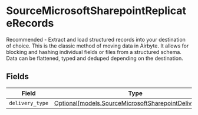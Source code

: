 # SourceMicrosoftSharepointReplicateRecords

Recommended - Extract and load structured records into your destination of choice. This is the classic method of moving data in Airbyte. It allows for blocking and hashing individual fields or files from a structured schema. Data can be flattened, typed and deduped depending on the destination.


## Fields

| Field                                                                                                        | Type                                                                                                         | Required                                                                                                     | Description                                                                                                  |
| ------------------------------------------------------------------------------------------------------------ | ------------------------------------------------------------------------------------------------------------ | ------------------------------------------------------------------------------------------------------------ | ------------------------------------------------------------------------------------------------------------ |
| `delivery_type`                                                                                              | [Optional[models.SourceMicrosoftSharepointDeliveryType]](../models/sourcemicrosoftsharepointdeliverytype.md) | :heavy_minus_sign:                                                                                           | N/A                                                                                                          |
